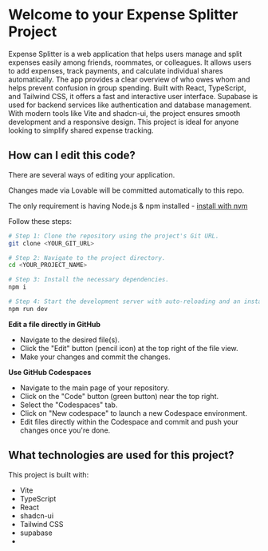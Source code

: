 # Welcome to your Expense Splitter Project

Expense Splitter is a web application that helps users manage and split expenses easily among friends, roommates, or colleagues. It allows users to add expenses, track payments, and calculate individual shares automatically. The app provides a clear overview of who owes whom and helps prevent confusion in group spending. Built with React, TypeScript, and Tailwind CSS, it offers a fast and interactive user interface. Supabase is used for backend services like authentication and database management. With modern tools like Vite and shadcn-ui, the project ensures smooth development and a responsive design. This project is ideal for anyone looking to simplify shared expense tracking.


## How can I edit this code?

There are several ways of editing your application.



Changes made via Lovable will be committed automatically to this repo.

The only requirement is having Node.js & npm installed - [install with nvm](https://github.com/nvm-sh/nvm#installing-and-updating)

Follow these steps:

```sh
# Step 1: Clone the repository using the project's Git URL.
git clone <YOUR_GIT_URL>

# Step 2: Navigate to the project directory.
cd <YOUR_PROJECT_NAME>

# Step 3: Install the necessary dependencies.
npm i

# Step 4: Start the development server with auto-reloading and an instant preview.
npm run dev
```

**Edit a file directly in GitHub**

- Navigate to the desired file(s).
- Click the "Edit" button (pencil icon) at the top right of the file view.
- Make your changes and commit the changes.

**Use GitHub Codespaces**

- Navigate to the main page of your repository.
- Click on the "Code" button (green button) near the top right.
- Select the "Codespaces" tab.
- Click on "New codespace" to launch a new Codespace environment.
- Edit files directly within the Codespace and commit and push your changes once you're done.

## What technologies are used for this project?

This project is built with:

- Vite
- TypeScript
- React
- shadcn-ui
- Tailwind CSS
- supabase
- 


